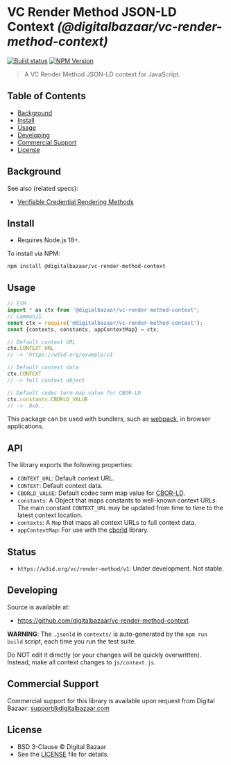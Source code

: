 # VC Render Method JSON-LD Context _(@digitalbazaar/vc-render-method-context)_

[![Build status](https://img.shields.io/github/actions/workflow/status/digitalbazaar/vc-render-method-context/main.yml)](https://github.com/digitalbazaar/vc-render-method-context/actions/workflow/main.yml)
[![NPM Version](https://img.shields.io/npm/v/@digitalbazaar/vc-render-method-context.svg)](https://npm.im/@digitalbazaar/vc-render-method-context)

> A VC Render Method JSON-LD context for JavaScript.

## Table of Contents

- [Background](#background)
- [Install](#install)
- [Usage](#usage)
- [Developing](#developing)
- [Commercial Support](#commercial-support)
- [License](#license)

## Background

See also (related specs):

* [Verifiable Credential Rendering Methods](https://w3c-ccg.github.io/vc-render-method/)

## Install

- Requires Node.js 18+.

To install via NPM:

```
npm install @digitalbazaar/vc-render-method-context
```

## Usage

```js
// ESM
import * as ctx from '@digialbazaar/vc-render-method-context';
// CommonJS
const ctx = require('@digitalbazaar/vc-render-method-context');
const {contexts, constants, appContextMap} = ctx;

// Default context URL
ctx.CONTEXT_URL
// -> 'https://w3id.org/example/v1'

// Default context data
ctx.CONTEXT
// -> full context object

// Default codec term map value for CBOR-LD
ctx.constants.CBORLD_VALUE
// ->  0x0..
```

This package can be used with bundlers, such as [webpack][], in browser
applications.

## API

The library exports the following properties:
- `CONTEXT_URL`: Default context URL.
- `CONTEXT`: Default context data.
- `CBORLD_VALUE`: Default codec term map value for [CBOR-LD][].
- `constants`: A Object that maps constants to well-known context URLs. The
  main constant `CONTEXT_URL` may be updated from time to time to the
  latest context location.
- `contexts`: A `Map` that maps all context URLs to full context data.
- `appContextMap`: For use with the [cborld][] library.

## Status

- `https://w3id.org/vc/render-method/v1`: Under development. Not stable.

## Developing

Source is available at:
- https://github.com/digitalbazaar/vc-render-method-context

**WARNING**: The `.jsonld` in `contexts/` is auto-generated by the `npm run
build` script, each time you run the test suite.

Do NOT edit it directly (or your changes will be quickly overwritten).
Instead, make all context changes to `js/context.js`.

## Commercial Support

Commercial support for this library is available upon request from
Digital Bazaar: support@digitalbazaar.com

## License

- BSD 3-Clause © Digital Bazaar
- See the [LICENSE](./LICENSE) file for details.

[CBOR-LD]: https://digitalbazaar.github.io/cbor-ld-spec/
[cborld]: https://github.com/digitalbazaar/cborld
[webpack]: https://webpack.js.org/
